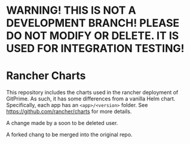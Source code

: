 # WARNING! THIS IS NOT A DEVELOPMENT BRANCH! PLEASE DO NOT MODIFY OR DELETE. IT IS USED FOR INTEGRATION TESTING!


Rancher Charts
==============
This repository includes the charts used in the rancher deployment of GitPrime.
As such, it has some differences from a vanilla Helm chart.
Specifically, each app has an `<app>/<version>` folder.
See https://github.com/rancher/charts for more details.

A change made by a soon to be deleted user.

A forked chang to be merged into the original repo.

